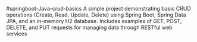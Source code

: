 #springboot-Java-crud-basics
A simple project demonstrating basic CRUD operations (Create, Read, Update, Delete) using Spring Boot, Spring Data JPA, and an in-memory H2 database. Includes examples of GET, POST, DELETE, and PUT requests for managing data through RESTful web services
